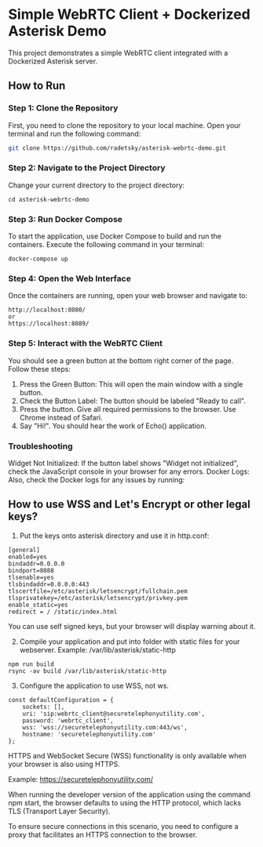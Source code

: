 # Simple WebRTC Client + Dockerized Asterisk Demo

This project demonstrates a simple WebRTC client integrated with a Dockerized Asterisk server.

## How to Run

### Step 1: Clone the Repository
First, you need to clone the repository to your local machine. Open your terminal and run the following command:

```bash
git clone https://github.com/radetsky/asterisk-webrtc-demo.git
```

### Step 2: Navigate to the Project Directory

Change your current directory to the project directory:
```
cd asterisk-webrtc-demo
```

### Step 3: Run Docker Compose
To start the application, use Docker Compose to build and run the containers. Execute the following command in your terminal:
```
docker-compose up
```

### Step 4: Open the Web Interface
Once the containers are running, open your web browser and navigate to:
```
http://localhost:8080/
or 
https://localhost:8089/
```

### Step 5: Interact with the WebRTC Client
You should see a green button at the bottom right corner of the page. Follow these steps:

1. Press the Green Button: This will open the main window with a single button.
2. Check the Button Label: The button should be labeled "Ready to call".
3. Press the button. Give all required permissions to the browser.
Use Chrome instead of Safari.
4. Say "Hi!". You should hear the work of Echo() application.


### Troubleshooting
Widget Not Initialized: If the button label shows "Widget not initialized", check the JavaScript console in your browser for any errors.
Docker Logs: Also, check the Docker logs for any issues by running:


## How to use WSS and Let's Encrypt or other legal keys? 

1. Put the keys onto asterisk directory and use it in http.conf:

```
[general]
enabled=yes
bindaddr=0.0.0.0
bindport=8088
tlsenable=yes
tlsbindaddr=0.0.0.0:443
tlscertfile=/etc/asterisk/letsencrypt/fullchain.pem
tlsprivatekey=/etc/asterisk/letsencrypt/privkey.pem
enable_static=yes
redirect = / /static/index.html
```

You can use self signed keys, but your browser will display warning about it. 

2. Compile your application and put into folder with static files for your webserver. Example: /var/lib/asterisk/static-http 

```
npm run build
rsync -av build /var/lib/asterisk/static-http
```

3. Configure the application to use WSS, not ws. 

```
const defaultConfiguration = {
    sockets: [],
    uri: 'sip:webrtc_client@securetelephonyutility.com',
    password: 'webrtc_client',
    wss: 'wss://securetelephonyutility.com:443/ws',
    hostname: 'securetelephonyutility.com'
};
```

HTTPS and WebSocket Secure (WSS) functionality is only available when your browser is also using HTTPS.

Example: https://securetelephonyutility.com/

When running the developer version of the application using the command npm start, the browser defaults to using the HTTP protocol, which lacks TLS (Transport Layer Security).

To ensure secure connections in this scenario, you need to configure a proxy that facilitates an HTTPS connection to the browser.



